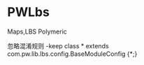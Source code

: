 # PWLbs
Maps,LBS  Polymeric


忽略混淆规则
-keep class * extends com.pw.lib.lbs.config.BaseModuleConfig {*;}